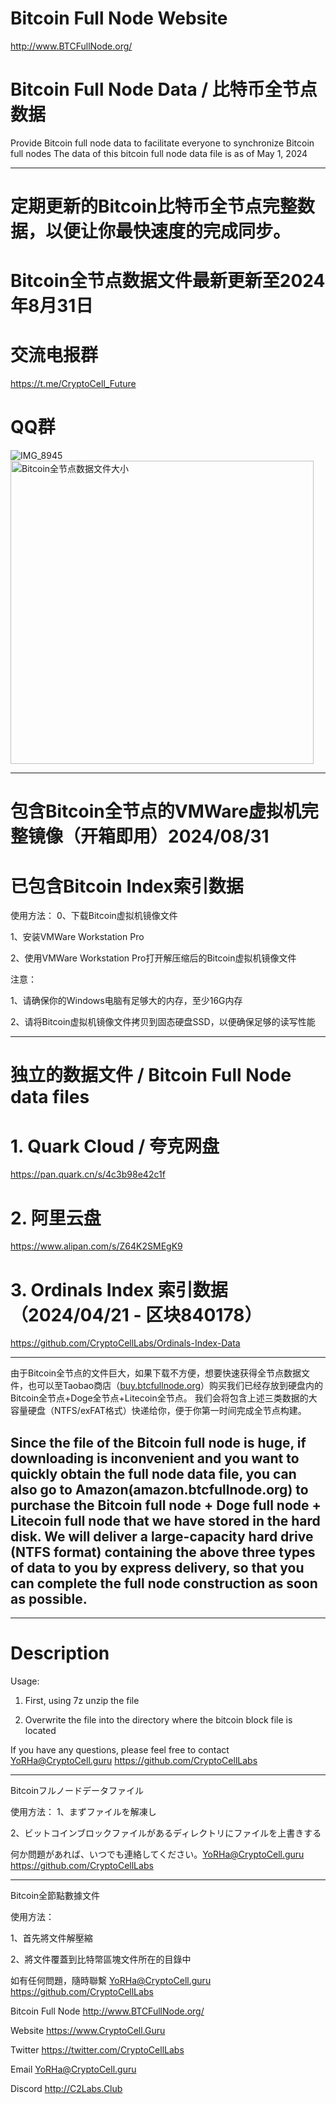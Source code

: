 # Bitcoin Full Node Website
http://www.BTCFullNode.org/

# Bitcoin Full Node Data / 比特币全节点数据

Provide Bitcoin full node data to facilitate everyone to synchronize Bitcoin full nodes
The data of this bitcoin full node data file is as of May 1, 2024

---------------------

# 定期更新的Bitcoin比特币全节点完整数据，以便让你最快速度的完成同步。
# Bitcoin全节点数据文件最新更新至2024年8月31日
# 交流电报群
https://t.me/CryptoCell_Future
# QQ群
![IMG_8945](https://github.com/user-attachments/assets/6d8e2635-a5f7-47b8-b013-6f2e5673f4fa)
<img width="485" alt="Bitcoin全节点数据文件大小" src="https://github.com/user-attachments/assets/f62677e7-fb0b-4809-8b98-680f185655e4">



--------------------------
# 包含Bitcoin全节点的VMWare虚拟机完整镜像（开箱即用）2024/08/31
# 已包含Bitcoin Index索引数据

使用方法：
0、下载Bitcoin虚拟机镜像文件

1、安装VMWare Workstation Pro

2、使用VMWare Workstation Pro打开解压缩后的Bitcoin虚拟机镜像文件


注意：

1、请确保你的Windows电脑有足够大的内存，至少16G内存

2、请将Bitcoin虚拟机镜像文件拷贝到固态硬盘SSD，以便确保足够的读写性能

----------------------------

# 独立的数据文件 / Bitcoin Full Node data files

# 1. Quark Cloud / 夸克网盘

https://pan.quark.cn/s/4c3b98e42c1f


# 2. 阿里云盘

https://www.alipan.com/s/Z64K2SMEgK9

# 3. Ordinals Index 索引数据（2024/04/21 - 区块840178）
https://github.com/CryptoCellLabs/Ordinals-Index-Data 

-------
由于Bitcoin全节点的文件巨大，如果下载不方便，想要快速获得全节点数据文件，也可以至Taobao商店（[buy.btcfullnode.org](https://buy.btcfullnode.org)）购买我们已经存放到硬盘内的Bitcoin全节点+Doge全节点+Litecoin全节点。
我们会将包含上述三类数据的大容量硬盘（NTFS/exFAT格式）快递给你，便于你第一时间完成全节点构建。

Since the file of the Bitcoin full node is huge, if downloading is inconvenient and you want to quickly obtain the full node data file, you can also go to Amazon(amazon.btcfullnode.org) to purchase the Bitcoin full node + Doge full node + Litecoin full node that we have stored in the hard disk.
We will deliver a large-capacity hard drive (NTFS format) containing the above three types of data to you by express delivery, so that you can complete the full node construction as soon as possible.
--------
------------------------

# Description

Usage:
1. First, using 7z unzip the file

3. Overwrite the file into the directory where the bitcoin block file is located

If you have any questions, please feel free to contact YoRHa@CryptoCell.guru
https://github.com/CryptoCellLabs

-------
Bitcoinフルノードデータファイル

使用方法：
1、まずファイルを解凍し

2、ビットコインブロックファイルがあるディレクトリにファイルを上書きする

何か問題があれば、いつでも連絡してください。YoRHa@CryptoCell.guru
https://github.com/CryptoCellLabs

-------

Bitcoin全節點數據文件

使用方法：

1、首先將文件解壓縮

2、將文件覆蓋到比特幣區塊文件所在的目錄中


如有任何問題，隨時聯繫  YoRHa@CryptoCell.guru
https://github.com/CryptoCellLabs

Bitcoin Full Node
http://www.BTCFullNode.org/

Website
https://www.CryptoCell.Guru

Twitter
https://twitter.com/CryptoCellLabs

Email
YoRHa@CryptoCell.guru

Discord
http://C2Labs.Club



